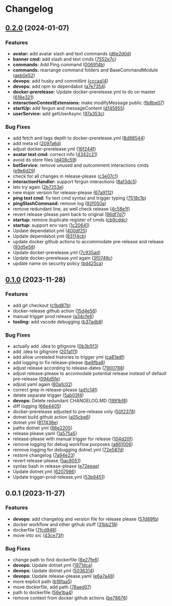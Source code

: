 # Changelog

## [0.2.0](https://github.com/thebentobot/dotBento/compare/v0.1.0...v0.2.0) (2024-01-07)


### Features

* **avatar:** add avatar slash and text commands ([d6e2d0d](https://github.com/thebentobot/dotBento/commit/d6e2d0dd930ceb103fe424ea44b327e1348d3d34))
* **banner cmd:** add slash and text cmds ([7552e7c](https://github.com/thebentobot/dotBento/commit/7552e7ce9bb57ad326a902c0658f2bbcc8300819))
* **commands:** Add Ping command ([006914b](https://github.com/thebentobot/dotBento/commit/006914bab75170eef2edab61629e0f8432506198))
* **commands:** rearrange command folders and BaseCommandModule ([aeb0e52](https://github.com/thebentobot/dotBento/commit/aeb0e52d75a307f975dc753d1394ee50c72589d1))
* **devops:** add husky and commitlint ([cccaa14](https://github.com/thebentobot/dotBento/commit/cccaa1402d15319448def88c4f63a06f9fddcb7e))
* **devops:** add npm to dependabot ([a7e7354](https://github.com/thebentobot/dotBento/commit/a7e73548b925f26830d07eaa121e7848ce26c456))
* **docker-prerelease:** Update docker-prerelease.yml to do on master ([616e321](https://github.com/thebentobot/dotBento/commit/616e3217287268651ed84da97fe6e9c1c28f4e47))
* **interactionContextExtensions:** make modifyMessage public ([fb8be07](https://github.com/thebentobot/dotBento/commit/fb8be07dfbb8c6b2b3ab0096895eaed8d1d59dad))
* **startUp:** add fergun and messageContent ([d145955](https://github.com/thebentobot/dotBento/commit/d145955534342f93a777a4f5afcbe3130fccd3b6))
* **userService:** add getUserAsync ([97a353c](https://github.com/thebentobot/dotBento/commit/97a353c0bb77a2f551f8a6ab6315b03005357fb2))


### Bug Fixes

* add fetch and tags depth to docker-prerelease.yml ([8d98544](https://github.com/thebentobot/dotBento/commit/8d98544938532ae34e0405eea1c0c394df3aa9be))
* add meta id ([2097a6d](https://github.com/thebentobot/dotBento/commit/2097a6d32fcca836906377fc9e0a72d4b774ecd1))
* adjust docker-prerelease.yml ([16f244f](https://github.com/thebentobot/dotBento/commit/16f244fba0b4493e52dac2362c425c7df1a61f89))
* **avatar text cmd:** correct info ([4342c21](https://github.com/thebentobot/dotBento/commit/4342c215af145e7d53fb2d2792297600e42f277b))
* avoid ds store files ([d408c59](https://github.com/thebentobot/dotBento/commit/d408c59343ec514173df7a110d773d1807b2bbd5))
* **botService:** remove unused and outcomment interactions cmds ([e9e6d29](https://github.com/thebentobot/dotBento/commit/e9e6d29686b986062e14ef7d83cf50c5ae867641))
* check for all changes in release-please ([c3e07c1](https://github.com/thebentobot/dotBento/commit/c3e07c1d4c91ac1c1855af2f646835e8ddbea591))
* **interactionHandler:** support fergun interactions ([8af3dc5](https://github.com/thebentobot/dotBento/commit/8af3dc50dae07ee376597791037f132432df68df))
* lets try again ([2b7253e](https://github.com/thebentobot/dotBento/commit/2b7253ec2fd5bdb28c3efc959af6f7d6c6efdd75))
* new major version for release-please ([67a9112](https://github.com/thebentobot/dotBento/commit/67a91125a3d43405266357c1a4b0a830b98c4fe3))
* **ping text cmd:** fix text cmd syntax and trigger typing ([7518c1b](https://github.com/thebentobot/dotBento/commit/7518c1befc319ee15e9268c2aa4e009a02d06fc6))
* **pingSlashCommand:** remove log ([92f050a](https://github.com/thebentobot/dotBento/commit/92f050a0b880412568802f10d84e5e69775d206d))
* remove redundant line, as well check release ([4c58e1f](https://github.com/thebentobot/dotBento/commit/4c58e1fad0e69a18a790f8184f8d82d86ac001f6))
* revert release-please.yaml back to original ([66df7d7](https://github.com/thebentobot/dotBento/commit/66df7d7b9f070f52ba119be75bdf85df062d6f80))
* **startup:** remove duplicate register of cmds ([cb9cddc](https://github.com/thebentobot/dotBento/commit/cb9cddc69e11a9ef7e7766395c70777ef7f382a6))
* **startup:** support env vars ([1c20641](https://github.com/thebentobot/dotBento/commit/1c206419f76f822012b4b3c8390666c3d301a875))
* Update dependabot.yml ([400df25](https://github.com/thebentobot/dotBento/commit/400df251de450afa2f70fa081ed5645a912c3e21))
* Update dependabot.yml ([83114cb](https://github.com/thebentobot/dotBento/commit/83114cb104521cf294b7a8a3faa7d07675c60624))
* update docker github actions to accommodate pre-release and release ([93d5e58](https://github.com/thebentobot/dotBento/commit/93d5e58fd01564d5673189ce426da7fa22fa8bb6))
* Update docker-prerelease.yml ([7c935ad](https://github.com/thebentobot/dotBento/commit/7c935ad5d7e6bc33736c6d73a8501d219e298f4a))
* Update docker-prerelease.yml again ([3f0749c](https://github.com/thebentobot/dotBento/commit/3f0749c1dcfbd13627930feb7ea7924d83461066))
* update name on security policy ([bd425ca](https://github.com/thebentobot/dotBento/commit/bd425ca1c2e6d449f99bad579ffe85ddd3d01a46))

## [0.1.0](https://github.com/thebentobot/dotBento/compare/v0.0.1...v0.1.0) (2023-11-28)


### Features

* add git checkout ([c1bd87b](https://github.com/thebentobot/dotBento/commit/c1bd87bc8c9b726215d63a0516c931b0c28a78eb))
* docker-release github action ([15d4e56](https://github.com/thebentobot/dotBento/commit/15d4e5658d03c10cccb733f474b5cd70817aec86))
* manual trigger prod release ([a34cfe6](https://github.com/thebentobot/dotBento/commit/a34cfe60c31da1f7ae6b1745cf2b5afe3b45aaa3))
* **tooling:** add vscode debugging ([b37adb8](https://github.com/thebentobot/dotBento/commit/b37adb883fe236b56f53b3ec26d779cf50717a77))


### Bug Fixes

* actually add .idea to gitignore ([0b3b5f3](https://github.com/thebentobot/dotBento/commit/0b3b5f30e48617c896abe29b39fc421bb71aabff))
* add .idea to gitignore ([201a111](https://github.com/thebentobot/dotBento/commit/201a111fb5ce5031e76fa777f258d60dc6193e00))
* add allow unrelated histories to trigger yml ([ca81edf](https://github.com/thebentobot/dotBento/commit/ca81edffd73d7f4fc093991fe912011724fdb127))
* add logging to fix release-please ([be8fba8](https://github.com/thebentobot/dotBento/commit/be8fba8319e099a11c7aa014c574e03dbf0b5da7))
* adjust release according to release-dates ([7900788](https://github.com/thebentobot/dotBento/commit/790078820f4fcb55221bcdb2ffa65b629d00dc8b))
* adjust release-please to accomodate potential release instead of default pre-release ([094d5fe](https://github.com/thebentobot/dotBento/commit/094d5fe622d6f2e3418708e8931d53cab4863c21))
* adjust yaml again ([80a1c02](https://github.com/thebentobot/dotBento/commit/80a1c0230bdd1c1f5dc5e8e0f4cc2311ad599635))
* correct grep in release-please ([ad1c14f](https://github.com/thebentobot/dotBento/commit/ad1c14f7c1bfc0d85631210f484cbb83d517a9d7))
* delete separate trigger ([5ab03f4](https://github.com/thebentobot/dotBento/commit/5ab03f43b3a784f32ce0b41f38ee8989a7733355))
* **devops:** Delete redundant CHANGELOG.MD ([1991bf8](https://github.com/thebentobot/dotBento/commit/1991bf86e35eec1e3d30c2a88e2dc0ae7d138f99))
* diff logging ([66e4405](https://github.com/thebentobot/dotBento/commit/66e4405181387bd09f1c7f7a215ed239eeae3f74))
* docker-prerelease adjusted to pre-release only ([50f2378](https://github.com/thebentobot/dotBento/commit/50f2378163e3d25ee50e18998f82242c437c54ed))
* dotnet build github action ([a05cbe6](https://github.com/thebentobot/dotBento/commit/a05cbe6e13dec6c5a2ec571388e0473a276bb054))
* dotnet yml ([817438e](https://github.com/thebentobot/dotBento/commit/817438e57c2aec356bec24799d51f7700b471b49))
* paths dotnet yml ([66e2205](https://github.com/thebentobot/dotBento/commit/66e2205115860b6a0a3459ab29b768c9d96682bd))
* release please yaml ([1a575a5](https://github.com/thebentobot/dotBento/commit/1a575a5992628408749db8f31f747611bb41f9f5))
* release-please with manual trigger for release ([104d20f](https://github.com/thebentobot/dotBento/commit/104d20f5a970a49dc750ce7a4678e2e3573d97e1))
* remove logging for debug workflow purposes ([a861006](https://github.com/thebentobot/dotBento/commit/a86100633db71056737a4d1048dabb7711149fce))
* remove logging for debugging dotnet.yml ([72e587d](https://github.com/thebentobot/dotBento/commit/72e587d43f98c3b9803dda05a008249f12b708fb))
* restore changelog ([7a94e23](https://github.com/thebentobot/dotBento/commit/7a94e2367637b24cb29f7987f2e86d8ce8cb4b13))
* revert release-please ([5ac8051](https://github.com/thebentobot/dotBento/commit/5ac8051a78dc308b4481d24caa553ba18dcf9247))
* syntax bash in release-please ([e72eeae](https://github.com/thebentobot/dotBento/commit/e72eeae2554fa60944fadbd8b7fcc1b2a7f52f1a))
* Update dotnet.yml ([6207986](https://github.com/thebentobot/dotBento/commit/6207986491757b0d524830df871292e91e78b79a))
* Update trigger-prod-release.yml ([53b9451](https://github.com/thebentobot/dotBento/commit/53b945143e6159e3ee427b60092348238264381f))

## 0.0.1 (2023-11-27)


### Features

* **devops:** add changelog and version file for release please ([57d89fb](https://github.com/thebentobot/dotBento/commit/57d89fb9cc9ae3c3b9c8d6765f06894fa43f2e6f))
* docker workflow and other github stuff ([31bb218](https://github.com/thebentobot/dotBento/commit/31bb2184c90eb7bf24a342880e4e58cfcbd7171c))
* dockerfile ([7fcd948](https://github.com/thebentobot/dotBento/commit/7fcd948b8e00eac756602e2476a59f233b024878))
* move into src ([43ce73f](https://github.com/thebentobot/dotBento/commit/43ce73f0d21d2db3fe4b6698261714bc462d6905))


### Bug Fixes

* change path to find dockerfile ([8e27fe6](https://github.com/thebentobot/dotBento/commit/8e27fe6315ece49a36b73bb9604f405dab1c9318))
* **devops:** Update dotnet.yml ([1971dca](https://github.com/thebentobot/dotBento/commit/1971dca089e24d4bf462250936f109bf97f83019))
* **devops:** Update dotnet.yml ([5036314](https://github.com/thebentobot/dotBento/commit/5036314aa03084d795d236f480fb1cea4c119417))
* **devops:** Update release-please.yaml ([e6a7a48](https://github.com/thebentobot/dotBento/commit/e6a7a4815f2be1f1bc3f6970e46f51544da6f3c1))
* more explicit path ([b18faa5](https://github.com/thebentobot/dotBento/commit/b18faa5249b947fe31bf6bea65a312a16550f045))
* move dockerfile, add path ([78aed07](https://github.com/thebentobot/dotBento/commit/78aed0747481d84024a6bd8c91afbb31b8d5a2db))
* path to dockerfile ([56e1ba4](https://github.com/thebentobot/dotBento/commit/56e1ba411daad1c0c0d5a6798988e3515dc2624d))
* remove context from docker github actions ([be78676](https://github.com/thebentobot/dotBento/commit/be78676c2c2ee055e2bcc94111b09edd8fd4a1d1))
